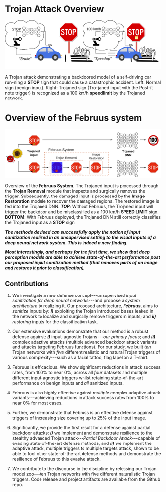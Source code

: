 

# Trojan Attack Overview
![Trojan attack](./images/STOP.svg)
<!--<img src="./images/STOP.png">-->
A Trojan attack demonstrating a backdoored model of a self-driving car run-ning a **STOP** sign that could cause a catastrophic accident. Left: Normal sign (benign input). Right: Trojaned sign (Tro-janed input with the Post-it note trigger) is recognized as a 100 km/h **speedlimit** by the Trojaned network.


# Overview of the Februus system
![overview](./images/overview.svg)
<!--<img src="./images/overview.svg">-->
Overview of the **Februus System**. The Trojaned input is processed through the **Trojan Removal** module that inspects and surgically removes the trigger. Subsequently, the damaged input is processed by the **Image Restoration** module to recover the damaged regions. The restored image is fed into the Trojaned DNN. ***TOP***: Without Februus, the Trojaned input will trigger the backdoor and be misclassified as a 100 km/h **SPEED LIMIT** sign. **BOTTOM**: With Februus deployed, the Trojaned DNN still correctly classifies the Trojaned input as a **STOP** sign



***The methods devised can successfully apply the notion of input sanitization realized in an unsupervised setting to the visual inputs of a deep neural network system. This is indeed a new finding.***

***Most interestingly, and perhaps for the first time, we show that deep perception models are able to achieve state-of-the-art performance post our proposed input sanitization method (that removes parts of an image and restores it prior to classification).***


## Contributions

1. We investigate a new defense concept---unsupervised *input sanitization for deep neural networks*---and propose a *system architecture* to realizing it. Our proposed architecture, ***Februus***, aims to *sanitize* inputs by: ***i)*** exploiting the Trojan introduced biases leaked in the network to localize and surgically remove triggers in inputs; and ***ii)*** *restoring* inputs for the classification task.

2. Our extensive evaluations demonstrate that our method is a robust defense against: ***i)*** input-agnostic Trojans---*our primary focus*; and ***ii)*** complex adaptive attacks (multiple advanced backdoor attack variants and attacks targeting Februus functions). For our study, we built *ten* Trojan networks with *five* different realistic and natural Trojan triggers of various complexity---such as a facial tattoo, flag lapel on a T-shirt.

3. Februus is efficacious. We show significant reductions in attack success rates, from 100% to near 0%, across all *four* datasets and multiple different input-agnostic triggers whilst retaining state-of-the-art performance on benign inputs and *all* sanitized inputs.

4. Februus is also highly effective against *multiple* complex adaptive attack variants---achieving reductions in attack success rates from 100% to near 0% for most cases.

5. Further, we demonstrate that Februss is an effective defense against triggers of increasing size covering up to 25% of the input image.

6. Significantly, we provide the first result for a defense against partial backdoor attacks: ***i)*** we implement and demonstrate resilience to the stealthy advanced Trojan attack---*Partial Backdoor Attack*---capable of evading state-of-the-art defense methods; and ***ii)*** we implement the adaptive attack, multiple triggers to multiple targets attack, shown to be able to fool other state-of-the-art defense methods and demonstrate the resilience of Februus to this evasive attack.

7. We contribute to the discourse in the discipline by releasing our Trojan model zoo---ten Trojan networks with five different naturalistic Trojan triggers. Code release and project artifacts are available from the Github repo.

